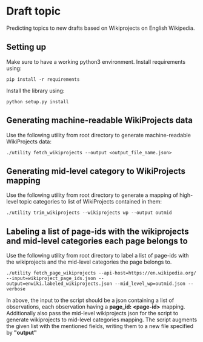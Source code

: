 # Draft topic

Predicting topics to new drafts based on Wikiprojects on English Wikipedia.

## Setting up

Make sure to have a working python3 environment.
Install requirements using:

```
pip install -r requirements
```

Install the library using:

```
python setup.py install
```

## Generating machine-readable WikiProjects data

Use the following utility from root directory to generate machine-readable WikiProjects data:

```
./utility fetch_wikiprojects --output <output_file_name.json>
```

## Generating mid-level category to WikiProjects mapping

Use the following utility from root directory to generate a mapping of high-level topic categories to list of WikiProjects contained in them:

```
./utility trim_wikiprojects --wikiprojects wp --output outmid
```

## Labeling a list of page-ids with the wikiprojects and mid-level categories each page belongs to

Use the following utility from root directory to label a list of page-ids with the wikiprojects and the mid-level categories the page belongs to.

```
./utility fetch_page_wikiprojects --api-host=https://en.wikipedia.org/ --input=wikiproject_page_ids.json --output=enwiki.labeled_wikiprojects.json --mid_level_wp=outmid.json --verbose
```

In above, the input to the script should be a json containing a list of
observations, each observation having a **page\_id: \<page-id\>** mapping.
Additionally also pass the mid-level wikiprojects json for the script to
generate wikiprojects to mid-level categories mapping. The script augments the
given list with the mentioned fields, writing them to a new file specified by
**"output"**
